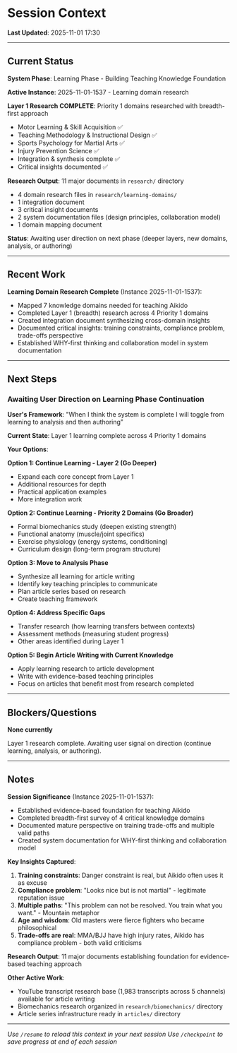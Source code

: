 # Session Context

**Last Updated**: 2025-11-01 17:30

---

## Current Status

**System Phase**: Learning Phase - Building Teaching Knowledge Foundation

**Active Instance**: 2025-11-01-1537 - Learning domain research

**Layer 1 Research COMPLETE**: Priority 1 domains researched with breadth-first approach
- Motor Learning & Skill Acquisition ✅
- Teaching Methodology & Instructional Design ✅
- Sports Psychology for Martial Arts ✅
- Injury Prevention Science ✅
- Integration & synthesis complete ✅
- Critical insights documented ✅

**Research Output**: 11 major documents in `research/` directory
- 4 domain research files in `research/learning-domains/`
- 1 integration document
- 3 critical insight documents
- 2 system documentation files (design principles, collaboration model)
- 1 domain mapping document

**Status**: Awaiting user direction on next phase (deeper layers, new domains, analysis, or authoring)

---

## Recent Work

**Learning Domain Research Complete** (Instance 2025-11-01-1537):
- Mapped 7 knowledge domains needed for teaching Aikido
- Completed Layer 1 (breadth) research across 4 Priority 1 domains
- Created integration document synthesizing cross-domain insights
- Documented critical insights: training constraints, compliance problem, trade-offs perspective
- Established WHY-first thinking and collaboration model in system documentation

---

## Next Steps

### Awaiting User Direction on Learning Phase Continuation

**User's Framework**: "When I think the system is complete I will toggle from learning to analysis and then authoring"

**Current State**: Layer 1 learning complete across 4 Priority 1 domains

**Your Options**:

**Option 1: Continue Learning - Layer 2 (Go Deeper)**
- Expand each core concept from Layer 1
- Additional resources for depth
- Practical application examples
- More integration work

**Option 2: Continue Learning - Priority 2 Domains (Go Broader)**
- Formal biomechanics study (deepen existing strength)
- Functional anatomy (muscle/joint specifics)
- Exercise physiology (energy systems, conditioning)
- Curriculum design (long-term program structure)

**Option 3: Move to Analysis Phase**
- Synthesize all learning for article writing
- Identify key teaching principles to communicate
- Plan article series based on research
- Create teaching framework

**Option 4: Address Specific Gaps**
- Transfer research (how learning transfers between contexts)
- Assessment methods (measuring student progress)
- Other areas identified during Layer 1

**Option 5: Begin Article Writing with Current Knowledge**
- Apply learning research to article development
- Write with evidence-based teaching principles
- Focus on articles that benefit most from research completed

---

## Blockers/Questions

**None currently**

Layer 1 research complete. Awaiting user signal on direction (continue learning, analysis, or authoring).

---

## Notes

**Session Significance** (Instance 2025-11-01-1537):
- Established evidence-based foundation for teaching Aikido
- Completed breadth-first survey of 4 critical knowledge domains
- Documented mature perspective on training trade-offs and multiple valid paths
- Created system documentation for WHY-first thinking and collaboration model

**Key Insights Captured**:
1. **Training constraints**: Danger constraint is real, but Aikido often uses it as excuse
2. **Compliance problem**: "Looks nice but is not martial" - legitimate reputation issue
3. **Multiple paths**: "This problem can not be resolved. You train what you want." - Mountain metaphor
4. **Age and wisdom**: Old masters were fierce fighters who became philosophical
5. **Trade-offs are real**: MMA/BJJ have high injury rates, Aikido has compliance problem - both valid criticisms

**Research Output**: 11 major documents establishing foundation for evidence-based teaching approach

**Other Active Work**:
- YouTube transcript research base (1,983 transcripts across 5 channels) available for article writing
- Biomechanics research organized in `research/biomechanics/` directory
- Article series infrastructure ready in `articles/` directory

---

*Use `/resume` to reload this context in your next session*
*Use `/checkpoint` to save progress at end of each session*
